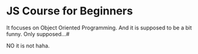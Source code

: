 # JS Course for Beginners

It focuses on Object Oriented Programming. And it is supposed to be a bit funny. Only supposed...#


NO it is not haha.
